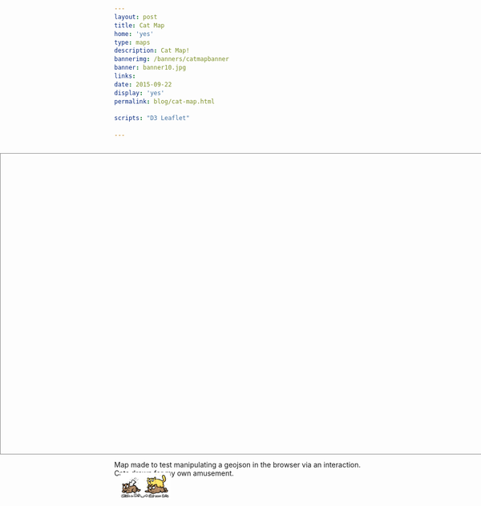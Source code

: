 ```yaml
---
layout: post
title: Cat Map
home: 'yes'
type: maps
description: Cat Map!
bannerimg: /banners/catmapbanner
banner: banner10.jpg
links: 
date: 2015-09-22
display: 'yes'
permalink: blog/cat-map.html

scripts: "D3 Leaflet"

---
```


<!--[if lte IE 8]>
<link rel="stylesheet" href="http://cdn.leafletjs.com/leaflet-0.6.4/leaflet.ie.css" />
<![endif]-->
<style>
  #catmap {
		position: absolute;
		height: 600px;
		width: 100%;
		left: 0;
		border: solid 1px #888;
	}
  #introbox{
    width:100px;
    height:100px;
    z-index: 5;
    position: absolute;
    top: 25vh;
    left: 25vw;
  }
  .full-bleed{
  	margin: 2em 0 1em;
  	height: 600px;
  }
	#map{
		width:100%;
		height: 600px;
		position:absolute;
		left:0;
	}
	.post-content img{
		max-width: initial;
	}
</style>

<div class = "full-bleed">
  <div id = "introbox"><img src="../assets/graphics/blog/cat/intro.png"></img></div>
	<div id = "catmap"></div>
</div>
<fig>Map made to test manipulating a geojson in the browser via an interaction. Cats drawn for my own amusement.</fig>

<script>
	var howmanycats = Math.floor(Math.random()*10);
	var whatcat = Math.floor(Math.random()*10);
	var whatlat = Math.floor(Math.random()*(180)-90);
	var whatlon = Math.floor(Math.random()*(360)-180);
	var imgsrc = "../assets/graphics/blog/cat/"

	d3.select("#introbox").on("click", function(){
	  $("#introbox").fadeOut("fast");
	  amendGeojson();      
	  d3.select(".itsacat").remove();
	  makeJson(geojsonFeature);
	});

	//Leaflet Map Properties
	var map = L.map('catmap',{
	  maxZoom: 6,
	  minZoom: 2,
	  zoomControl: true
	}).setView([43.0667,-89.4000],4)
	// Set Bounds to the map by a Top-Left and Bottom-Right coordinates
	.setMaxBounds([ [90, -180],[-90, 180] ])
	;

	//Declare Tile Source
	L.tileLayer(
	  'http://server.arcgisonline.com/ArcGIS/rest/services/World_Imagery/MapServer/tile/{z}/{y}/{x}',{
	  attribution: 'Tiles &copy; Esri &mdash; Source: Esri, i-cubed, USDA, USGS, AEX, GeoEye, Getmapping, Aerogrid, IGN, IGP, UPR-EGP, and the GIS User Community | Made by Dylan Moriarty.'
	  }).addTo(map);

	map.scrollWheelZoom.disable();

	//paste Corn.geojson here!

	//CSV Data in GeoJson form
	var geojsonFeature = {"type":"FeatureCollection","features":[{"type":"Feature","properties":{"image":"1","latitude":"39.381018","longitude":"-89.318848"},"geometry":{"type":"Point","coordinates":[-89.4000,43.0667]}}]};

	window.onload = makeJson(geojsonFeature);

	function makeJson(geojsonFeature){
	  L.geoJson(geojsonFeature, {
	    pointToLayer: function(feature, latlng){
	        var cats = L.icon({
	          iconUrl:""+imgsrc+"cat"+feature.properties.image+".png",
	          iconSize:[75, 75],
	          iconAnchor:[38, 38],
	          className: "itsacat",
	        });
	        return L.marker(latlng, {icon: cats});
	      },
	      onEachFeature: function(feature, layer){
	        layer.on('click', function (e){
	          $(".itsacat").remove();
	          amendGeojson();
	          d3.select(".itsacat").remove();
	          makeJson(geojsonFeature);
	        });
	    }
	  }).addTo(map);
	};

	function drawMeow(feature){
	  // $(".itsacat").each(function(feature){
	  //   var offsets = $(this).offset();
	  //   var top = offsets.top;
	  //   var left = offsets.left;
	  //   console.log(top)
	  //   console.log(left)

	  //   $('<img/>')
	  //   .attr('src','img/meow.png')
	  //   .attr('class', 'meow')
	  //   .attr('top', top)
	  //   .attr('bottom', left)
	  //   .appendTo('body');

	  // });
	};

	function amendGeojson(){
	  howmanycats = String(Math.floor(Math.random()*10));

	  for(i=0; i < howmanycats; i++){
	    whatcat = String(Math.floor(Math.random()*10)+1);
	    whatlat = Math.random()*(360)-180;
	    whatlon = Math.random()*(180)-90;
	    geojsonFeature.features.push(
	      {"type":"Feature","properties":{"image":whatcat,"latitude":String(whatlat), "longitude":String(whatlon)}, "geometry":{"type":"Point","coordinates":[whatlat,whatlon]}}
	    );
	  };
	}
</script>
